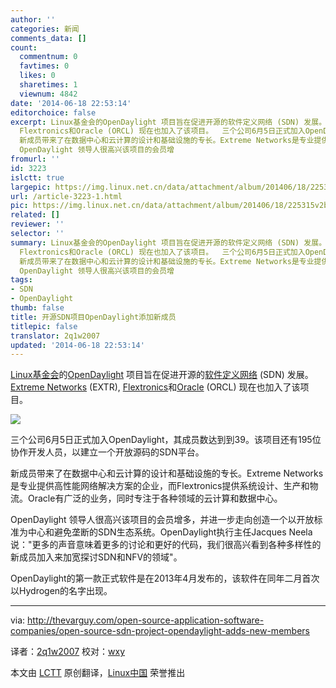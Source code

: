 ```yaml
---
author: ''
categories: 新闻
comments_data: []
count:
  commentnum: 0
  favtimes: 0
  likes: 0
  sharetimes: 1
  viewnum: 4842
date: '2014-06-18 22:53:14'
editorchoice: false
excerpt: Linux基金会的OpenDaylight 项目旨在促进开源的软件定义网络 (SDN) 发展。 Extreme Networks (EXTR),
  Flextronics和Oracle (ORCL) 现在也加入了该项目。  三个公司6月5日正式加入OpenDaylight，其成员数达到到39。该项目还有195位协作开发人员，以建立一个开放源码的SDN平台。
  新成员带来了在数据中心和云计算的设计和基础设施的专长。Extreme Networks是专业提供高性能网络解决方案的企业，而Flextronics提供系统设计、生产和物流。Oracle有广泛的业务，同时专注于各种领域的云计算和数据中心。
  OpenDaylight 领导人很高兴该项目的会员增
fromurl: ''
id: 3223
islctt: true
largepic: https://img.linux.net.cn/data/attachment/album/201406/18/225315v2b42gk2fggf7zwq.png
url: /article-3223-1.html
pic: https://img.linux.net.cn/data/attachment/album/201406/18/225315v2b42gk2fggf7zwq.png.thumb.jpg
related: []
reviewer: ''
selector: ''
summary: Linux基金会的OpenDaylight 项目旨在促进开源的软件定义网络 (SDN) 发展。 Extreme Networks (EXTR),
  Flextronics和Oracle (ORCL) 现在也加入了该项目。  三个公司6月5日正式加入OpenDaylight，其成员数达到到39。该项目还有195位协作开发人员，以建立一个开放源码的SDN平台。
  新成员带来了在数据中心和云计算的设计和基础设施的专长。Extreme Networks是专业提供高性能网络解决方案的企业，而Flextronics提供系统设计、生产和物流。Oracle有广泛的业务，同时专注于各种领域的云计算和数据中心。
  OpenDaylight 领导人很高兴该项目的会员增
tags:
- SDN
- OpenDaylight
thumb: false
title: 开源SDN项目OpenDaylight添加新成员
titlepic: false
translator: 2q1w2007
updated: '2014-06-18 22:53:14'
---
```


[Linux基金会](http://linuxfoundation.org/)的[OpenDaylight](http://www.opendaylight.org/) 项目旨在促进开源的[软件定义网络](http://thevarguy.com/sdn) (SDN) 发展。 [Extreme Networks](http://www.extremenetworks.com/) (EXTR), [Flextronics](http://www.flextronics.com/)和[Oracle](http://oracle.com/) (ORCL) 现在也加入了该项目。


![](/data/attachment/album/201406/18/225315v2b42gk2fggf7zwq.png)


三个公司6月5日正式加入OpenDaylight，其成员数达到到39。该项目还有195位协作开发人员，以建立一个开放源码的SDN平台。


新成员带来了在数据中心和云计算的设计和基础设施的专长。Extreme Networks是专业提供高性能网络解决方案的企业，而Flextronics提供系统设计、生产和物流。Oracle有广泛的业务，同时专注于各种领域的云计算和数据中心。


OpenDaylight 领导人很高兴该项目的会员增多，并进一步走向创造一个以开放标准为中心和避免垄断的SDN生态系统。OpenDaylight执行主任Jacques Neela说："更多的声音意味着更多的讨论和更好的代码，我们很高兴看到各种多样性的新成员加入来加宽探讨SDN和NFV的领域"。


OpenDaylight的第一款正式软件是在2013年4月发布的，该软件在同年二月首次以Hydrogen的名字出现。




---


via: <http://thevarguy.com/open-source-application-software-companies/open-source-sdn-project-opendaylight-adds-new-members>


译者：[2q1w2007](https://github.com/2q1w2007) 校对：[wxy](https://github.com/wxy)


本文由 [LCTT](https://github.com/LCTT/TranslateProject) 原创翻译，[Linux中国](http://linux.cn/) 荣誉推出